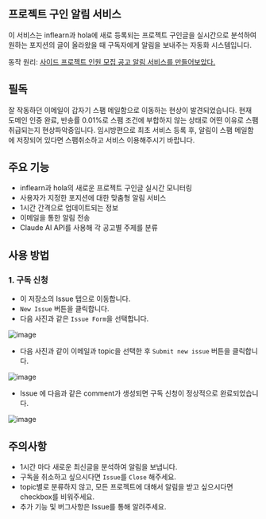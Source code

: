 ## 프로젝트 구인 알림 서비스

이 서비스는 inflearn과 hola에 새로 등록되는 프로젝트 구인글을 실시간으로 분석하여 원하는 포지션의 글이 올라왔을 때 구독자에게 알림을 보내주는 자동화 시스템입니다.

동작 원리: [사이드 프로젝트 인원 모집 공고 알림 서비스를 만들어보았다.](https://velog.io/@leemhoon00/%EC%82%AC%EC%9D%B4%EB%93%9C-%ED%94%84%EB%A1%9C%EC%A0%9D%ED%8A%B8-%EC%9D%B8%EC%9B%90-%EB%AA%A8%EC%A7%91-%EA%B3%B5%EA%B3%A0-%EC%95%8C%EB%A6%BC-%EC%84%9C%EB%B9%84%EC%8A%A4%EB%A5%BC-%EB%A7%8C%EB%93%A4%EC%96%B4%EB%B3%B4%EC%95%98%EB%8B%A4)

## 필독
잘 작동하던 이메일이 갑자기 스팸 메일함으로 이동하는 현상이 발견되었습니다. 현재 도메인 인증 완료, 반송률 0.01%로 스팸 조건에 부합하지 않는 상태로 어떤 이유로 스팸취급되는지 현상파악중입니다. 임시방편으로 최초 서비스 등록 후, 알림이 스팸 메일함에 저장되어 있다면 스팸취소하고 서비스 이용해주시기 바랍니다.

## 주요 기능
- inflearn과 hola의 새로운 프로젝트 구인글 실시간 모니터링
- 사용자가 지정한 포지션에 대한 맞춤형 알림 서비스
- 1시간 간격으로 업데이트되는 정보
- 이메일을 통한 알림 전송
- Claude AI API를 사용해 각 공고별 주제를 분류

## 사용 방법
### 1. 구독 신청
- 이 저장소의 Issue 탭으로 이동합니다.
- `New Issue` 버튼을 클릭합니다.
- 다음 사진과 같은 `Issue Form`을 선택합니다.

![image](https://github.com/user-attachments/assets/0866f4e3-98a6-4fcf-9da5-5bbf4534abdf)

- 다음 사진과 같이 이메일과 topic을 선택한 후 `Submit new issue` 버튼을 클릭합니다.

![image](https://github.com/user-attachments/assets/4716f113-289a-4603-a912-81a3baeeea99)

- Issue 에 다음과 같은 comment가 생성되면 구독 신청이 정상적으로 완료되었습니다.

![image](https://github.com/user-attachments/assets/59e1e6d5-418e-4b21-96f0-873973cafa30)


## 주의사항

- 1시간 마다 새로운 최신글을 분석하여 알림을 보냅니다.
- 구독을 취소하고 싶으시다면 `Issue`를 `Close` 해주세요.
- topic별로 분류하지 않고, 모든 프로젝트에 대해서 알림을 받고 싶으시다면 checkbox를 비워주세요.
- 추가 기능 및 버그사항은 Issue를 통해 알려주세요.
